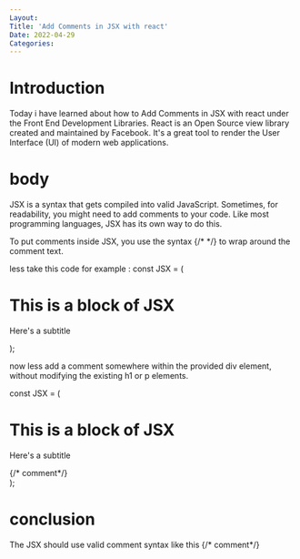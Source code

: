 ```yaml
---
Layout:
Title: 'Add Comments in JSX with react'
Date: 2022-04-29
Categories:
---
```


# Introduction

Today i have learned about how to Add Comments in JSX with react under
the Front End Development Libraries.
React is an Open Source view library created and maintained by Facebook. It's a great tool to render the User Interface 
(UI) of modern web applications.

# body
JSX is a syntax that gets compiled into valid JavaScript. Sometimes, for readability, you might need to add comments to your code. Like most programming languages, JSX has its own way to do this.

To put comments inside JSX, you use the syntax {/* */} to wrap around the comment text.

less take this code for example :
const JSX = (
  <div>
    <h1>This is a block of JSX</h1>
    <p>Here's a subtitle</p>
  </div>
);

now less  add a comment somewhere within the provided div element, without modifying the existing h1 or p elements.

const JSX = (
  <div>
    <h1>This is a block of JSX</h1>
    <p>Here's a subtitle</p>
    {/* comment*/}
  </div>
);

# conclusion

The JSX should use valid comment syntax like this {/* comment*/}